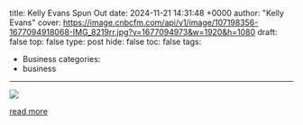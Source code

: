 title: Kelly Evans Spun Out
date: 2024-11-21 14:31:48 +0000
author: "Kelly Evans"
cover: https://image.cnbcfm.com/api/v1/image/107198356-1677094918068-IMG_8219rr.jpg?v=1677094973&w=1920&h=1080
draft: false
top: false
type: post
hide: false
toc: false
tags:
  - Business
categories:
  - business
---

![](https://image.cnbcfm.com/api/v1/image/107198356-1677094918068-IMG_8219rr.jpg?v=1677094973&w=1920&h=1080)

[read more](https://www.cnbc.com/2024/11/21/kelly-evans-spun-out.html)
